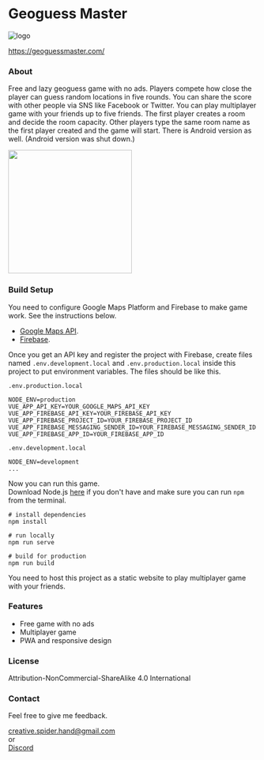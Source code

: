 # Geoguess Master

![logo](../master/public/img/icons/android-chrome-192x192.png)

https://geoguessmaster.com/

### About
Free and lazy geoguess game with no ads. 
Players compete how close the player can guess random locations in five rounds. 
You can share the score with other people via SNS like Facebook or Twitter. 
You can play multiplayer game with your friends up to five friends. 
The first player creates a room and decide the room capacity. 
Other players type the same room name as the first player created and the game will start. 
There is Android version as well. (Android version was shut down.)

<a href="http://bit.ly/geoguess_master">
  <img src="../master/src/assets/google-play-badge.png" width="250" />
</a>

### Build Setup
You need to configure Google Maps Platform and Firebase to make game work. 
See the instructions below. 

- [Google Maps API](https://developers.google.com/maps/documentation/javascript/get-api-key#get-the-api-key). 
- [Firebase](https://firebase.google.com/docs/database/web/start).  
 
Once you get an API key and register the project with Firebase, create files named `.env.development.local` and `.env.production.local` inside this project to put environment variables. 
The files should be like this. 

`.env.production.local`
```
NODE_ENV=production
VUE_APP_API_KEY=YOUR_GOOGLE_MAPS_API_KEY
VUE_APP_FIREBASE_API_KEY=YOUR_FIREBASE_API_KEY
VUE_APP_FIREBASE_PROJECT_ID=YOUR_FIREBASE_PROJECT_ID
VUE_APP_FIREBASE_MESSAGING_SENDER_ID=YOUR_FIREBASE_MESSAGING_SENDER_ID
VUE_APP_FIREBASE_APP_ID=YOUR_FIREBASE_APP_ID
```

`.env.development.local`
```
NODE_ENV=development
...
```

Now you can run this game.  
Download Node.js [here](https://nodejs.org/en/download/) if you don't have and make sure you can run `npm` from the terminal.

```
# install dependencies
npm install

# run locally
npm run serve

# build for production
npm run build
```

You need to host this project as a static website to play multiplayer game with your friends. 

### Features
- Free game with no ads
- Multiplayer game
- PWA and responsive design

### License
Attribution-NonCommercial-ShareAlike 4.0 International

### Contact
Feel free to give me feedback.  

creative.spider.hand@gmail.com  
or  
[Discord](https://discord.gg/fPpUzgJ)
